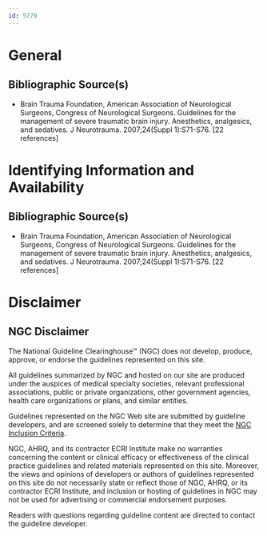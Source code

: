 ```yaml
---
id: 5779
---
```


# General

## Bibliographic Source(s)

- Brain Trauma Foundation, American Association of Neurological Surgeons, Congress of Neurological Surgeons. Guidelines for the management of severe traumatic brain injury. Anesthetics, analgesics, and sedatives. J Neurotrauma. 2007;24(Suppl 1):S71-S76. [22 references]

# Identifying Information and Availability

## Bibliographic Source(s)

- Brain Trauma Foundation, American Association of Neurological Surgeons, Congress of Neurological Surgeons. Guidelines for the management of severe traumatic brain injury. Anesthetics, analgesics, and sedatives. J Neurotrauma. 2007;24(Suppl 1):S71-S76. [22 references]

# Disclaimer

## NGC Disclaimer

The National Guideline Clearinghouse™ (NGC) does not develop, produce, approve, or endorse the guidelines represented on this site.

All guidelines summarized by NGC and hosted on our site are produced under the auspices of medical specialty societies, relevant professional associations, public or private organizations, other government agencies, health care organizations or plans, and similar entities.

Guidelines represented on the NGC Web site are submitted by guideline developers, and are screened solely to determine that they meet the [NGC Inclusion Criteria](/help-and-about/summaries/inclusion-criteria).

NGC, AHRQ, and its contractor ECRI Institute make no warranties concerning the content or clinical efficacy or effectiveness of the clinical practice guidelines and related materials represented on this site. Moreover, the views and opinions of developers or authors of guidelines represented on this site do not necessarily state or reflect those of NGC, AHRQ, or its contractor ECRI Institute, and inclusion or hosting of guidelines in NGC may not be used for advertising or commercial endorsement purposes.

Readers with questions regarding guideline content are directed to contact the guideline developer.

